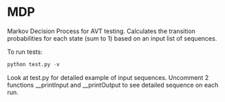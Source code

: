 # MDP
Markov Decision Process for AVT testing. Calculates the transition probabilities for each state (sum to 1) based on an input list of sequences. 

To run tests:
``` Python
python test.py -v
```

Look at test.py for detailed example of input sequences. Uncomment 2 functions __printInput and __printOutput to see detailed sequence on each run.
